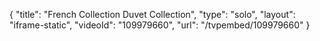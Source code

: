 {
    "title": "French Collection Duvet Collection",
    "type": "solo",
    "layout": "iframe-static",
    "videoId": "109979660",
    "url": "\/tvpembed\/109979660"
}